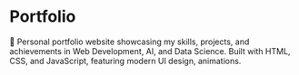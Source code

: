 # Portfolio
🚀 Personal portfolio website showcasing my skills, projects, and achievements in Web Development, AI, and Data Science. Built with HTML, CSS, and JavaScript, featuring modern UI design, animations.
